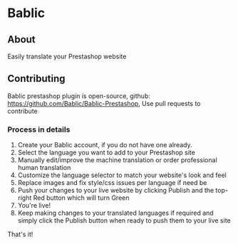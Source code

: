 # Bablic

## About

Easily translate your Prestashop website

## Contributing

Bablic prestashop plugin is open-source, github: https://github.com/Bablic/Bablic-Prestashop, Use pull requests to contribute

### Process in details


1. Create your Bablic account, if you do not have one already.
2. Select the language you want to add to your Prestashop site
3. Manually edit/improve the machine translation or order professional human translation
4. Customize the language selector to match your website's look and feel
5. Replace images and fix style/css issues per language if need be
6. Push your changes to your live website by clicking Publish and the top-right Red button which will turn Green
7. You're live!
8. Keep making changes to your translated languages if required and simply click the Publish button when ready to push them to your live site

That's it!

[1]: http://doc.prestashop.com/display/PS16/Coding+Standards
[2]: http://doc.prestashop.com/display/PS16/How+to+write+a+commit+message
[3]: https://help.github.com/articles/using-pull-requests